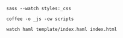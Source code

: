 `sass --watch styles:_css`

`coffee -o _js -cw scripts`

`watch haml template/index.haml index.html`
